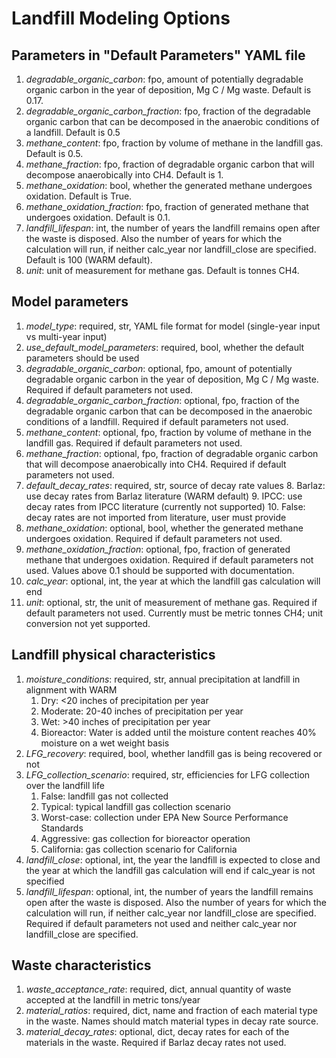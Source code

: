 # Landfill Modeling Options

## Parameters in "Default Parameters" YAML file
1. _degradable_organic_carbon_: fpo, amount of potentially degradable organic carbon in the year of
deposition, Mg C / Mg waste. Default is 0.17.
2. _degradable_organic_carbon_fraction_: fpo, fraction of the degradable organic carbon that can be 
decomposed in the anaerobic conditions of a landfill. Default is 0.5
3. _methane_content_: fpo, fraction by volume of methane in the landfill gas. Default is 0.5.
4. _methane_fraction_: fpo, fraction of degradable organic carbon that will decompose anaerobically 
into CH4. Default is 1.
5. _methane_oxidation_: bool, whether the generated methane undergoes oxidation. Default is True.
6. _methane_oxidation_fraction_: fpo, fraction of generated methane that undergoes oxidation. Default is 0.1.
7. _landfill_lifespan_: int, the number of years the landfill remains open after the waste is disposed. Also 
the number of years for which the calculation will run, if neither calc_year nor landfill_close are specified. 
Default is 100 (WARM default).
8. _unit_: unit of measurement for methane gas. Default is tonnes CH4.

## Model parameters
1. _model_type_: required, str, YAML file format for model (single-year input vs multi-year input)
2. _use_default_model_parameters_: required, bool, whether the default parameters should be used
3. _degradable_organic_carbon_: optional, fpo, amount of potentially degradable organic carbon in the year of
deposition, Mg C / Mg waste. Required if default parameters not used.
4. _degradable_organic_carbon_fraction_: optional, fpo, fraction of the degradable organic carbon that can be 
decomposed in the anaerobic conditions of a landfill. Required if default parameters not used.
5. _methane_content_: optional, fpo, fraction by volume of methane in the landfill gas. Required if default
parameters not used.
6. _methane_fraction_: optional, fpo, fraction of degradable organic carbon that will decompose anaerobically 
into CH4. Required if default parameters not used.
7. _default_decay_rates_: required, str, source of decay rate values
   8. Barlaz: use decay rates from Barlaz literature (WARM default)
   9. IPCC: use decay rates from IPCC literature (currently not supported)
   10. False: decay rates are not imported from literature, user must provide
8. _methane_oxidation_: optional, bool, whether the generated methane undergoes oxidation. Required if default 
parameters not used.
9. _methane_oxidation_fraction_: optional, fpo, fraction of generated methane that undergoes oxidation. Required if
default parameters not used. Values above 0.1 should be supported with documentation.
10. _calc_year_: optional, int, the year at which the landfill gas calculation will end
11. _unit_: optional, str, the unit of measurement of methane gas. Required if default parameters not used. Currently 
must be metric tonnes CH4; unit conversion not yet supported.

## Landfill physical characteristics

[//]: # (1. _state_: required, str, the state where the landfill is built)
1. _moisture_conditions_: required, str, annual precipitation at landfill in alignment with WARM
   1. Dry: <20 inches of precipitation per year
   3. Moderate: 20-40 inches of precipitation per year
   4. Wet: >40 inches of precipitation per year
   6. Bioreactor: Water is added until the moisture content reaches 40% moisture on a
   wet weight basis
1. _LFG_recovery_: required, bool, whether landfill gas is being recovered or not
1. _LFG_collection_scenario_: required, str, efficiencies for LFG collection over the landfill life
   1. False: landfill gas not collected
   2. Typical: typical landfill gas collection scenario
   3. Worst-case: collection under EPA New Source Performance Standards
   4. Aggressive: gas collection for bioreactor operation
   5. California: gas collection scenario for California
1. _landfill_close_: optional, int, the year the landfill is expected to close and the year at which the landfill gas 
calculation will end if calc_year is not specified
1. _landfill_lifespan_: optional, int, the number of years the landfill remains open after the waste is disposed. Also 
the number of years for which the calculation will run, if neither calc_year nor landfill_close are specified. Required
if default parameters not used and neither calc_year nor landfill_close are specified.


## Waste characteristics
1. _waste_acceptance_rate_: required, dict, annual quantity of waste accepted at the landfill in metric tons/year
2. _material_ratios_: required, dict, name and fraction of each material type in the waste. Names should match 
material types in decay rate source.
3. _material_decay_rates_: optional, dict, decay rates for each of the materials in the waste. Required if Barlaz
decay rates not used.


